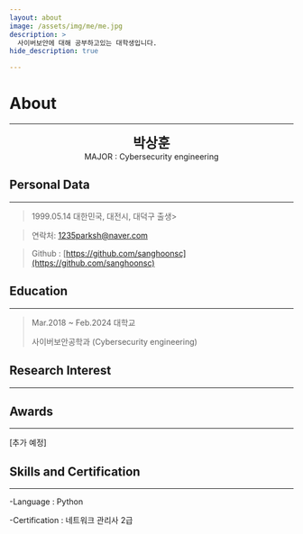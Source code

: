 ```yaml
---
layout: about
image: /assets/img/me/me.jpg
description: >
  사이버보안에 대해 공부하고있는 대학생입니다.
hide_description: true

---
```


# About
<!--author-->
***
<center>
<span style="font-size:170%;font-weight:bold"> 박상훈
</span>
</center>
<center>MAJOR : Cybersecurity engineering</center>

## Personal Data
---
> 1999.05.14 대한민국, 대전시, 대덕구 출생> 

>연락처: 1235parksh@naver.com

> Github : [https://github.com/sanghoonsc](https://github.com/sanghoonsc) 
## Education
---
> Mar.2018 ~ Feb.2024  대학교
>
> 사이버보안공학과 (Cybersecurity engineering)
## Research Interest
 
---

## Awards
---
[추가 예정]

## Skills and Certification
---
-Language : Python

-Certification : 네트워크 관리사 2급